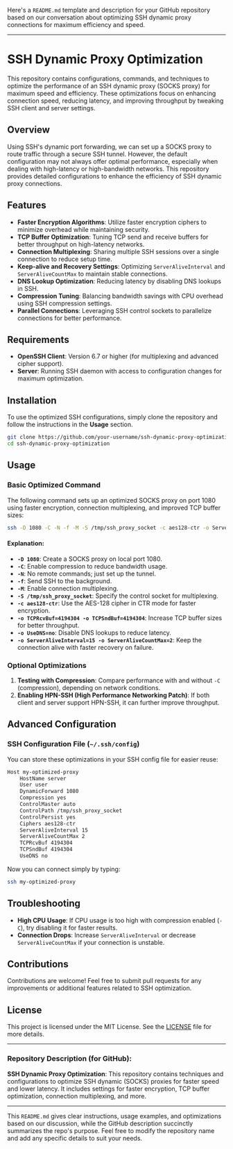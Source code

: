 Here's a `README.md` template and description for your GitHub repository based on our conversation about optimizing SSH dynamic proxy connections for maximum efficiency and speed.

---

# SSH Dynamic Proxy Optimization

This repository contains configurations, commands, and techniques to optimize the performance of an SSH dynamic proxy (SOCKS proxy) for maximum speed and efficiency. These optimizations focus on enhancing connection speed, reducing latency, and improving throughput by tweaking SSH client and server settings.

## Overview

Using SSH's dynamic port forwarding, we can set up a SOCKS proxy to route traffic through a secure SSH tunnel. However, the default configuration may not always offer optimal performance, especially when dealing with high-latency or high-bandwidth networks. This repository provides detailed configurations to enhance the efficiency of SSH dynamic proxy connections.

## Features

- **Faster Encryption Algorithms**: Utilize faster encryption ciphers to minimize overhead while maintaining security.
- **TCP Buffer Optimization**: Tuning TCP send and receive buffers for better throughput on high-latency networks.
- **Connection Multiplexing**: Sharing multiple SSH sessions over a single connection to reduce setup time.
- **Keep-alive and Recovery Settings**: Optimizing `ServerAliveInterval` and `ServerAliveCountMax` to maintain stable connections.
- **DNS Lookup Optimization**: Reducing latency by disabling DNS lookups in SSH.
- **Compression Tuning**: Balancing bandwidth savings with CPU overhead using SSH compression settings.
- **Parallel Connections**: Leveraging SSH control sockets to parallelize connections for better performance.

## Requirements

- **OpenSSH Client**: Version 6.7 or higher (for multiplexing and advanced cipher support).
- **Server**: Running SSH daemon with access to configuration changes for maximum optimization.

## Installation

To use the optimized SSH configurations, simply clone the repository and follow the instructions in the **Usage** section.

```bash
git clone https://github.com/your-username/ssh-dynamic-proxy-optimization.git
cd ssh-dynamic-proxy-optimization
```

## Usage

### Basic Optimized Command

The following command sets up an optimized SOCKS proxy on port 1080 using faster encryption, connection multiplexing, and improved TCP buffer sizes:

```bash
ssh -D 1080 -C -N -f -M -S /tmp/ssh_proxy_socket -c aes128-ctr -o ServerAliveInterval=15 -o ServerAliveCountMax=2 -o TCPRcvBuf=4194304 -o TCPSndBuf=4194304 -o UseDNS=no user@server
```

#### Explanation:
- **`-D 1080`**: Create a SOCKS proxy on local port 1080.
- **`-C`**: Enable compression to reduce bandwidth usage.
- **`-N`**: No remote commands; just set up the tunnel.
- **`-f`**: Send SSH to the background.
- **`-M`**: Enable connection multiplexing.
- **`-S /tmp/ssh_proxy_socket`**: Specify the control socket for multiplexing.
- **`-c aes128-ctr`**: Use the AES-128 cipher in CTR mode for faster encryption.
- **`-o TCPRcvBuf=4194304 -o TCPSndBuf=4194304`**: Increase TCP buffer sizes for better throughput.
- **`-o UseDNS=no`**: Disable DNS lookups to reduce latency.
- **`-o ServerAliveInterval=15 -o ServerAliveCountMax=2`**: Keep the connection alive with faster recovery on failure.

### Optional Optimizations

1. **Testing with Compression**: Compare performance with and without `-C` (compression), depending on network conditions.
2. **Enabling HPN-SSH (High Performance Networking Patch)**: If both client and server support HPN-SSH, it can further improve throughput.

## Advanced Configuration

### SSH Configuration File (`~/.ssh/config`)

You can store these optimizations in your SSH config file for easier reuse:

```bash
Host my-optimized-proxy
    HostName server
    User user
    DynamicForward 1080
    Compression yes
    ControlMaster auto
    ControlPath /tmp/ssh_proxy_socket
    ControlPersist yes
    Ciphers aes128-ctr
    ServerAliveInterval 15
    ServerAliveCountMax 2
    TCPRcvBuf 4194304
    TCPSndBuf 4194304
    UseDNS no
```

Now you can connect simply by typing:

```bash
ssh my-optimized-proxy
```

## Troubleshooting

- **High CPU Usage**: If CPU usage is too high with compression enabled (`-C`), try disabling it for faster results.
- **Connection Drops**: Increase `ServerAliveInterval` or decrease `ServerAliveCountMax` if your connection is unstable.

## Contributions

Contributions are welcome! Feel free to submit pull requests for any improvements or additional features related to SSH optimization.

## License

This project is licensed under the MIT License. See the [LICENSE](LICENSE) file for more details.

---

### Repository Description (for GitHub):

**SSH Dynamic Proxy Optimization**: This repository contains techniques and configurations to optimize SSH dynamic (SOCKS) proxies for faster speed and lower latency. It includes settings for faster encryption, TCP buffer optimization, connection multiplexing, and more.

---

This `README.md` gives clear instructions, usage examples, and optimizations based on our discussion, while the GitHub description succinctly summarizes the repo's purpose. Feel free to modify the repository name and add any specific details to suit your needs.
